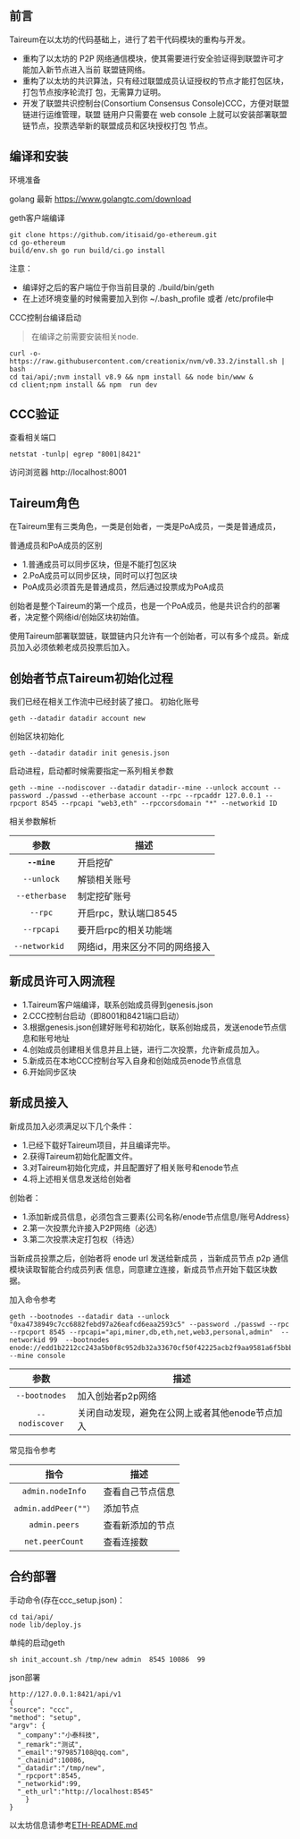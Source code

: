 ## **前言** 
Taireum在以太坊的代码基础上，进行了若干代码模块的重构与开发。
- 重构了以太坊的 P2P 网络通信模块，使其需要进行安全验证得到联盟许可才能加入新节点进入当前 联盟链网络。
- 重构了以太坊的共识算法，只有经过联盟成员认证授权的节点才能打包区块，打包节点按序轮流打 包，无需算力证明。
- 开发了联盟共识控制台(Consortium Consensus Console)CCC，方便对联盟链进行运维管理，联盟 链用户只需要在 web console 上就可以安装部署联盟链节点，投票选举新的联盟成员和区块授权打包 节点。

## **编译和安装**
环境准备

golang 最新 https://www.golangtc.com/download

geth客户端编译

    git clone https://github.com/itisaid/go-ethereum.git
    cd go-ethereum
    build/env.sh go run build/ci.go install

注意：

- 编译好之后的客户端位于你当前目录的 ./build/bin/geth
- 在上述环境变量的时候需要加入到你  ~/.bash_profile 或者 /etc/profile中


CCC控制台编译启动

>在编译之前需要安装相关node.

    curl -o- https://raw.githubusercontent.com/creationix/nvm/v0.33.2/install.sh | bash
    cd tai/api/;nvm install v8.9 && npm install && node bin/www &
    cd client;npm install && npm  run dev

## **CCC验证**
查看相关端口

    netstat -tunlp| egrep "8001|8421"

访问浏览器
    http://localhost:8001

## **Taireum角色**
在Taireum里有三类角色，一类是创始者，一类是PoA成员，一类是普通成员，

普通成员和PoA成员的区别
- 1.普通成员可以同步区块，但是不能打包区块
- 2.PoA成员可以同步区块，同时可以打包区块
- PoA成员必须首先是普通成员，然后通过投票成为PoA成员

创始者是整个Taireum的第一个成员，也是一个PoA成员，他是共识合约的部署者，决定整个网络id/创始区块初始值。

使用Taireum部署联盟链，联盟链内只允许有一个创始者，可以有多个成员。新成员加入必须依赖老成员投票后加入。


## **创始者节点Taireum初始化过程**
我们已经在相关工作流中已经封装了接口。
初始化账号

    geth --datadir datadir account new

创始区块初始化

    geth --datadir datadir init genesis.json

启动进程，启动都时候需要指定一系列相关参数

    geth --mine --nodiscover --datadir datadir--mine --unlock account --password ./passwd --etherbase account --rpc --rpcaddr 127.0.0.1 --rpcport 8545 --rpcapi "web3,eth" --rpccorsdomain "*" --networkid ID

相关参数解析 

| 参数    | 描述 |
|:----------:|-------------|
| **`--mine`** | 开启挖矿|
| `--unlock` | 解锁相关账号 |
| `--etherbase` | 制定挖矿账号 |
| `--rpc` | 开启rpc，默认端口8545 |
| `--rpcapi` | 要开启rpc的相关功能端 |
| `--networkid ` | 网络id，用来区分不同的网络接入 |


## **新成员许可入网流程**

- 1.Taireum客户端编译，联系创始成员得到genesis.json
- 2.CCC控制台启动（即8001和8421端口启动）
- 3.根据genesis.json创建好账号和初始化，联系创始成员，发送enode节点信息和账号地址
- 4.创始成员创建相关信息并且上链，进行二次投票，允许新成员加入。
- 5.新成员在本地CCC控制台写入自身和创始成员enode节点信息
- 6.开始同步区块

## **新成员接入**

新成员加入必须满足以下几个条件：
- 1.已经下载好Taireum项目，并且编译完毕。
- 2.获得Taireum初始化配置文件。
- 3.对Taireum初始化完成，并且配置好了相关账号和enode节点
- 4.将上述相关信息发送给创始者


创始者：
- 1.添加新成员信息，必须包含三要素{公司名称/enode节点信息/账号Address}
- 2.第一次投票允许接入P2P网络（必选）
- 3.第二次投票决定打包权（待选）

当新成员投票之后，创始者将 enode url 发送给新成员 ，当新成员节点 p2p 通信模块读取智能合约成员列表 信息，同意建立连接，新成员节点开始下载区块数据。

加入命令参考

    geth --bootnodes --datadir data --unlock  "0xa4738949c7cc6882febd97a26eafcd6eaa2593c5" --password ./passwd --rpc  --rpcport 8545 --rpcapi="api,miner,db,eth,net,web3,personal,admin"  --networkid 99  --bootnodes enode://edd1b2212cc243a5b0f8c952db32a33670cf50f42225acb2f9aa9581a6f5bbb91cf1a8d5844f426399e5ec6736749f1c766c451d47dbc04d78f73bcdcc14a673@10.200.145.7:30303 --mine console

| 参数    | 描述 |
|:----------:|-------------|
| `--bootnodes` | 加入创始者p2p网络 |
| `--nodiscover` | 关闭自动发现，避免在公网上或者其他enode节点加入 |

常见指令参考

| 指令    | 描述 |
|:----------:|-------------|
| `admin.nodeInfo` | 查看自己节点信息 |
| `admin.addPeer(""）` | 添加节点 |
| `admin.peers` | 查看新添加的节点 |
| `net.peerCount` | 查看连接数 |


## **合约部署**
手动命令(存在ccc_setup.json)：

    cd tai/api/
    node lib/deploy.js

单纯的启动geth

    sh init_account.sh /tmp/new admin  8545 10086  99


json部署

    http://127.0.0.1:8421/api/v1
    {
    "source": "ccc",
    "method": "setup",
    "argv": {
      "_company":"小泰科技",
      "_remark":"测试",
      "_email":"979857108@qq.com",
      "_chainid":10086,
      "_datadir":"/tmp/new",
      "_rpcport":8545,
      "_networkid":99,
      "_eth_url":"http://localhost:8545"
        }
    }








以太坊信息请参考[ETH-README.md](https://github.com/itisaid/go-ethereum/blob/master/ETH_README.md) 








































